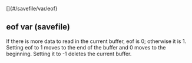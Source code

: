 []{#/savefile/var/eof}
  ## eof var (savefile)
  If there is more data to read in the current buffer, eof is 0; otherwise
  it is 1. Setting eof to 1 moves to the end of the buffer and 0 moves to
  the beginning. Setting it to -1 deletes the current buffer.